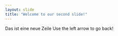 ```yaml
---
layout: slide
title: "Welcome to our second slide!"
---
```

Das ist eine neue Zeile
Use the left arrow to go back!

